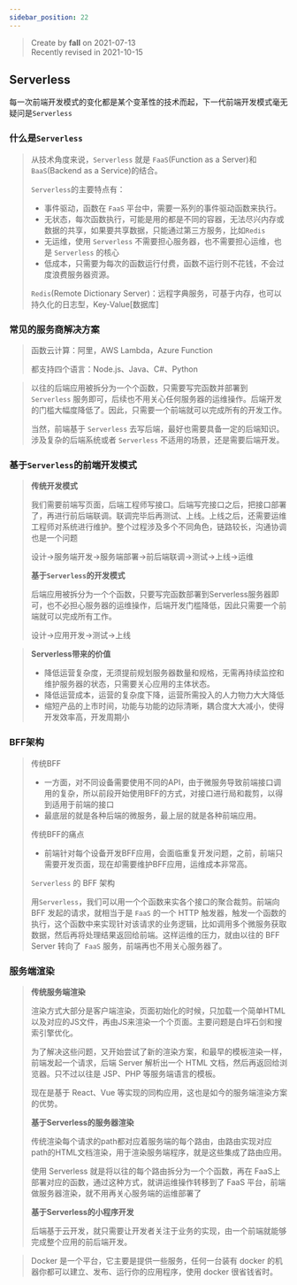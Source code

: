 ```yaml
---
sidebar_position: 22
---
```


> Create by **fall** on 2021-07-13<br/>
> Recently revised in 2021-10-15

## Serverless

每一次前端开发模式的变化都是某个变革性的技术而起，下一代前端开发模式毫无疑问是`Serverless`

### 什么是`Serverless`

> 从技术角度来说，`Serverless` 就是 `FaaS`(Function as a Server)和 `BaaS`(Backend as a Service)的结合。
>
> `Serverless`的主要特点有：
>
> - 事件驱动，函数在 `FaaS` 平台中，需要一系列的事件驱动函数来执行。
> - 无状态，每次函数执行，可能是用的都是不同的容器，无法尽兴内存或数据的共享，如果要共享数据，只能通过第三方服务，比如`Redis`
> - 无运维，使用 `Serverless` 不需要担心服务器，也不需要担心运维，也是 `Serverless` 的核心
> - 低成本，只需要为每次的函数运行付费，函数不运行则不花钱，不会过度浪费服务器资源。
>
> `Redis`(Remote Dictionary Server)：远程字典服务，可基于内存，也可以持久化的日志型，Key-Value[数据库]

### 常见的服务商解决方案

> 函数云计算：阿里，AWS Lambda，Azure Function
>
> 都支持四个语言：Node.js、Java、C#、Python

> 以往的后端应用被拆分为一个个函数，只需要写完函数并部署到 `Serverless` 服务即可，后续也不用关心任何服务器的运维操作。后端开发的门槛大幅度降低了。因此，只需要一个前端就可以完成所有的开发工作。
>
> 当然，前端基于 `Serverless` 去写后端，最好也需要具备一定的后端知识。涉及复杂的后端系统或者 `Serverless` 不适用的场景，还是需要后端开发。

### 基于`Serverless`的前端开发模式

> **传统开发模式**
>
> 我们需要前端写页面，后端工程师写接口。后端写完接口之后，把接口部署了，再进行前后端联调。联调完毕后再测试、上线。上线之后，还需要运维工程师对系统进行维护。整个过程涉及多个不同角色，链路较长，沟通协调也是一个问题
>
> 设计->服务端开发->服务端部署->前后端联调->测试->上线->运维
>
> **基于`Serverless`的开发模式**
>
> 后端应用被拆分为一个个函数，只要写完函数部署到Serverless服务器即可，也不必担心服务器的运维操作，后端开发门槛降低，因此只需要一个前端就可以完成所有工作。
>
> 设计->应用开发->测试->上线

> **Serverless带来的价值**
>
> - 降低运营复杂度，无须提前规划服务器数量和规格，无需再持续监控和维护服务器的状态，只需要关心应用的主体状态。
> - 降低运营成本，运营的复杂度下降，运营所需投入的人力物力大大降低
> - 缩短产品的上市时间，功能与功能的边际清晰，耦合度大大减小，使得开发效率高，开发周期小

### BFF架构

> 传统BFF
>
> - 一方面，对不同设备需要使用不同的API，由于微服务导致前端接口调用的复杂，所以前段开始使用BFF的方式，对接口进行局和裁剪，以得到适用于前端的接口
> - 最底层的就是各种后端的微服务，最上层的就是各种前端应用。
>
> 传统BFF的痛点
>
> - 前端针对每个设备开发BFF应用，会面临重复开发问题，之前，前端只需要开发页面，现在却需要维护BFF应用，运维成本非常高。
>
> `Serverless` 的 BFF 架构
>
> 用`Serverless`，我们可以用一个个函数来实各个接口的聚合裁剪。前端向 BFF 发起的请求，就相当于是 `FaaS` 的一个 HTTP 触发器，触发一个函数的执行，这个函数中来实现针对该请求的业务逻辑，比如调用多个微服务获取数据，然后再将处理结果返回给前端。这样运维的压力，就由以往的 BFF Server 转向了` FaaS` 服务，前端再也不用关心服务器了。

### 服务端渲染

> **传统服务端渲染**
>
> 渲染方式大部分是客户端渲染，页面初始化的时候，只加载一个简单HTML以及对应的JS文件，再由JS来渲染一个个页面。主要问题是白坪石剑和搜索引擎优化。
>
> 为了解决这些问题，又开始尝试了新的渲染方案，和最早的模板渲染一样，前端发起一个请求，后端 Server 解析出一个 HTML 文档，然后再返回给浏览器。只不过以往是 JSP、PHP 等服务端语言的模板。
>
> 现在是基于 React、Vue 等实现的同构应用，这也是如今的服务端渲染方案的优势。
>
> **基于Serverless的服务器渲染**
>
> 传统渲染每个请求的path都对应着服务端的每个路由，由路由实现对应path的HTML文档渲染，用于渲染服务端程序，就是这些集成了路由应用。
>
> 使用 Serverless 就是将以往的每个路由拆分为一个个函数，再在 FaaS上部署对应的函数，通过这种方式，就讲运维操作转移到了 FaaS 平台，前端做服务器渲染，就不用再关心服务端的运维部署了
>
> **基于Serverless的小程序开发**
>
> 后端基于云开发，就只需要让开发者关注于业务的实现，由一个前端就能够完成整个应用的前后端开发。

> Docker 是一个平台，它主要是提供一些服务，任何一台装有 docker 的机器你都可以建立、发布、运行你的应用程序，使用 docker 很省钱省时。

